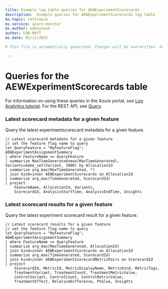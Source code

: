 ```yaml
---
title: Example log table queries for AEWExperimentScorecards
description:  Example queries for AEWExperimentScorecards log table
ms.topic: reference
ms.service: azure-monitor
ms.author: edbaynash
author: EdB-MSFT
ms.date: 02/11/2025

# This file is automatically generated. Changes will be overwritten. Do not change this file directly. 

---
```


# Queries for the AEWExperimentScorecards table

For information on using these queries in the Azure portal, see [Log Analytics tutorial](/azure/azure-monitor/logs/log-analytics-tutorial). For the REST API, see [Query](/rest/api/loganalytics/query).


### Latest scorecard metadata for a given feature  


Query the latest experimentscorecard metadata for a given feature.  

```query
// Latest scorecard metadata for a given feature
// set the feature flag name to query
let QueryFeature = "MyFeatureFlag";
AEWExperimentAssignmentSummary
| where FeatureName == QueryFeature
| summarize MaxTimeGenerated=max(MaxTimeGenerated), Variants=make_set(Variant, 1000) by AllocationId
| summarize arg_max(MaxTimeGenerated, *)
| join kind=inner AEWExperimentScorecards on AllocationId
| summarize arg_max(TimeGenerated, ScorecardId)
| project
    FeatureName, AllocationId, Variants,
    ScorecardId, AnalysisStartTime, AnalysisEndTime, Insights
```



### Latest scorecard results for a given feature  


Query the latest experiment scorecard result for a given feature.  

```query
// Latest scorecard results for a given feature
// set the feature flag name to query
let QueryFeature = "MyFeatureFlag";
AEWExperimentAssignmentSummary
| where FeatureName == QueryFeature
| summarize arg_max(MaxTimeGenerated, AllocationId)
| join kind=inner AEWExperimentScorecards on AllocationId
| summarize arg_max(TimeGenerated, ScorecardId)
| join kind=inner AEWExperimentScorecardMetricPairs on ScorecardId
| project
    ScorecardId, MetricId, MetricDisplayName, MetricKind, MetricTags,
    TreatmentVariant, TreatmentCount, TreatmentMetricValue,
    ControlVariant, ControlCount, ControlMetricValue,
    TreatmentEffect, RelativeDifference, PValue, Insights
```

